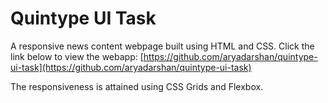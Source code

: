 # Quintype UI Task
A responsive news content webpage built using HTML and CSS. Click the link below to view the webapp:
[https://github.com/aryadarshan/quintype-ui-task](https://github.com/aryadarshan/quintype-ui-task)

The responsiveness is attained using CSS Grids and Flexbox.